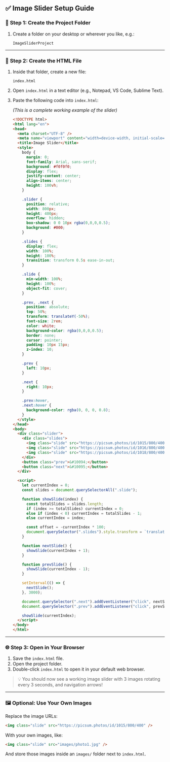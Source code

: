 ## ✅ Image Slider Setup Guide

### 🔧 **Step 1: Create the Project Folder**

1. Create a folder on your desktop or wherever you like, e.g.:

   ```
   ImageSliderProject
   ```

---

### 📄 **Step 2: Create the HTML File**

1. Inside that folder, create a new file:

   ```
   index.html
   ```

2. Open `index.html` in a text editor (e.g., Notepad, VS Code, Sublime Text).

3. Paste the following code into `index.html`:

   *(This is a complete working example of the slider)*

   ```html
   <!DOCTYPE html>
   <html lang="en">
   <head>
     <meta charset="UTF-8" />
     <meta name="viewport" content="width=device-width, initial-scale=1.0" />
     <title>Image Slider</title>
     <style>
       body {
         margin: 0;
         font-family: Arial, sans-serif;
         background: #f0f0f0;
         display: flex;
         justify-content: center;
         align-items: center;
         height: 100vh;
       }

       .slider {
         position: relative;
         width: 800px;
         height: 400px;
         overflow: hidden;
         box-shadow: 0 0 10px rgba(0,0,0,0.5);
         background: #000;
       }

       .slides {
         display: flex;
         width: 100%;
         height: 100%;
         transition: transform 0.5s ease-in-out;
       }

       .slide {
         min-width: 100%;
         height: 100%;
         object-fit: cover;
       }

       .prev, .next {
         position: absolute;
         top: 50%;
         transform: translateY(-50%);
         font-size: 2rem;
         color: white;
         background-color: rgba(0,0,0,0.5);
         border: none;
         cursor: pointer;
         padding: 10px 15px;
         z-index: 10;
       }

       .prev {
         left: 10px;
       }

       .next {
         right: 10px;
       }

       .prev:hover,
       .next:hover {
         background-color: rgba(0, 0, 0, 0.8);
       }
     </style>
   </head>
   <body>
     <div class="slider">
       <div class="slides">
         <img class="slide" src="https://picsum.photos/id/1015/800/400" alt="Slide 1" />
         <img class="slide" src="https://picsum.photos/id/1016/800/400" alt="Slide 2" />
         <img class="slide" src="https://picsum.photos/id/1018/800/400" alt="Slide 3" />
       </div>
       <button class="prev">&#10094;</button>
       <button class="next">&#10095;</button>
     </div>

     <script>
       let currentIndex = 0;
       const slides = document.querySelectorAll(".slide");

       function showSlide(index) {
         const totalSlides = slides.length;
         if (index >= totalSlides) currentIndex = 0;
         else if (index < 0) currentIndex = totalSlides - 1;
         else currentIndex = index;

         const offset = -currentIndex * 100;
         document.querySelector(".slides").style.transform = `translateX(${offset}%)`;
       }

       function nextSlide() {
         showSlide(currentIndex + 1);
       }

       function prevSlide() {
         showSlide(currentIndex - 1);
       }

       setInterval(() => {
         nextSlide();
       }, 3000);

       document.querySelector(".next").addEventListener("click", nextSlide);
       document.querySelector(".prev").addEventListener("click", prevSlide);

       showSlide(currentIndex);
     </script>
   </body>
   </html>
   ```

---

### 🌐 **Step 3: Open in Your Browser**

1. Save the `index.html` file.
2. Open the project folder.
3. Double-click `index.html` to open it in your default web browser.

> 💡 You should now see a working image slider with 3 images rotating every 3 seconds, and navigation arrows!

---

### 🖼️ **Optional: Use Your Own Images**

Replace the image URLs:

```html
<img class="slide" src="https://picsum.photos/id/1015/800/400" />
```

With your own images, like:

```html
<img class="slide" src="images/photo1.jpg" />
```

And store those images inside an `images/` folder next to `index.html`.

